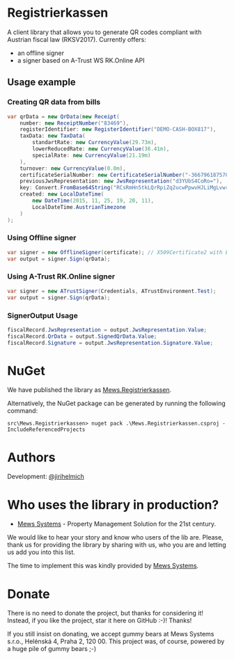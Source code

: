 # Registrierkassen

A client library that allows you to generate QR codes compliant with Austrian fiscal law (RKSV2017). Currently offers:
- an offline signer
- a signer based on A-Trust WS RK.Online API

## Usage example
### Creating QR data from bills
```csharp
var qrData = new QrData(new Receipt(
    number: new ReceiptNumber("83469"),
    registerIdentifier: new RegisterIdentifier("DEMO-CASH-BOX817"),
    taxData: new TaxData(
        standartRate: new CurrencyValue(29.73m),
        lowerReducedRate: new CurrencyValue(36.41m),
        specialRate: new CurrencyValue(21.19m)
    ),
    turnover: new CurrencyValue(0.0m), 
    certificateSerialNumber: new CertificateSerialNumber("-3667961875706356849"),
    previousJwsRepresentation: new JwsRepresentation("d3YUbS4CoRo="), 
    key: Convert.FromBase64String("RCsRmHn5tkLQrRpiZq2ucwPpwvHJLiMgLvwrwEImddI="),
    created: new LocalDateTime(
        new DateTime(2015, 11, 25, 19, 20, 11),
        LocalDateTime.AustrianTimezone
    )
);
```

### Using Offline signer
```csharp
var signer = new OfflineSigner(certificate); // X509Certificate2 with ECDSA PK
var output = signer.Sign(qrData);
```

### Using A-Trust RK.Online signer
```csharp
var signer = new ATrustSigner(Credentials, ATrustEnvironment.Test);
var output = signer.Sign(qrData);
```

### SignerOutput Usage
```csharp
fiscalRecord.JwsRepresentation = output.JwsRepresentation.Value;
fiscalRecord.QrData = output.SignedQrData.Value;
fiscalRecord.Signature = output.JwsRepresentation.Signature.Value;
```

# NuGet

We have published the library as [Mews.Registrierkassen](https://www.nuget.org/packages/Mews.Registrierkassen/).

Alternatively, the NuGet package can be generated by running the following command:

```
src\Mews.Registrierkassen> nuget pack .\Mews.Registrierkassen.csproj -IncludeReferencedProjects
```

# Authors
Development: [@jirihelmich](https://github.com/jirihelmich)

# Who uses the library in production?
- [Mews Systems](https://mewssystems.com) - Property Management Solution for the 21st century.

We would like to hear your story and know who users of the lib are. Please, thank us for providing the library by sharing with us, who you are and letting us add you into this list.

The time to implement this was kindly provided by [Mews Systems](http://mewssystems.com).

# Donate
There is no need to donate the project, but thanks for considering it! Instead, if you like the project, star it here on GitHub :-)! Thanks!

If you still insist on donating, we accept gummy bears at Mews Systems s.r.o., Helénská 4, Praha 2, 120 00. This project was, of course, powered by a huge pile of gummy bears ;-)
